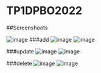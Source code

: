 # TP1DPBO2022

##Screenshoots

![image](https://user-images.githubusercontent.com/96433779/161105520-e6832103-f944-42ae-af64-44a297c11c40.png)
###add
![image](https://user-images.githubusercontent.com/96433779/161105641-bea6a86d-0bf5-439f-abab-1c876ec6b899.png)
![image](https://user-images.githubusercontent.com/96433779/161105824-756e5b04-b628-4a6a-9dd4-cfcb0b736fcc.png)

###update
![image](https://user-images.githubusercontent.com/96433779/161105697-92d59a9c-3a9c-4f09-9f05-5002db4bc007.png)
![image](https://user-images.githubusercontent.com/96433779/161105854-0c9336fd-4364-4b51-956a-cbfd0e9554ad.png)

###delete
![image](https://user-images.githubusercontent.com/96433779/161105743-29d50e59-d69a-4fb6-b764-8382bd674736.png)
![image](https://user-images.githubusercontent.com/96433779/161105882-f0e56ed8-782f-4a16-83e9-2e8dca99a388.png)
